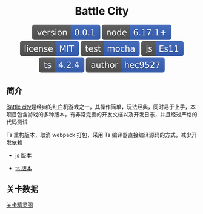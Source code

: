 <div style="text-align:center;" align="center">

# Battle City

![version](./svg/version-0.0.1-3963bc.svg)
![node version](./svg/node-6.17.1+-3963bc.svg)
![License](./svg/license-MIT-3963bc.svg)
![mocha](./svg/test-mocha-3963bc.svg)
![javascript](./svg/js-Es11-3963bc.svg)
![typescript](./svg/ts-4.2.4-3963bc.svg)
![author](./svg/author-hec9527-3963bc.svg)

</div>

## 简介

[Battle city](https://github.com/hec9527/BattleCity)是经典的红白机游戏之一，其操作简单，玩法经典，同时易于上手，本项目包含游戏的多种版本，有非常完善的开发文档以及开发日志，并且经过严格的代码测试

Ts 重构版本，取消 webpack 打包，采用 Ts 编译器直接编译源码的方式，减少开发依赖

- [js 版本](https://github.com/hec9527/BattleCity)

- [ts 版本](https://github.com/hec9527/BattleCity)

## 关卡数据

[关卡精灵图](https://spritedatabase.net/game/3101)
